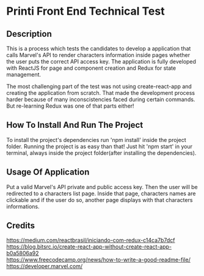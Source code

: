 # Printi Front End Technical Test

## Description

This is a process which tests the candidates to develop a application that calls Marvel's API to render characters information inside pages whether the user puts the correct API access key. The application is fully developed with ReactJS for page and component creation and Redux for state management.

The most challenging part of the test was not using create-react-app and creating the application from scratch. That made the development process harder because of many inconscistencies faced during certain commands. But re-learning Redux was one of that parts either!

## How To Install And Run The Project

To install the project's dependencies run 'npm install' inside the project folder. Running the project is as easy than that! Just hit 'npm start' in your terminal, always inside the project folder(after installing the dependencies).

## Usage Of Application

Put a valid Marvel's API private and public access key. Then the user will be redirected to a characters list page. Inside that page, characters names are clickable and if the user do so, another page displays with that characters informations.

## Credits

https://medium.com/reactbrasil/iniciando-com-redux-c14ca7b7dcf  
https://blog.bitsrc.io/create-react-app-without-create-react-app-b0a5806a92  
https://www.freecodecamp.org/news/how-to-write-a-good-readme-file/  
https://developer.marvel.com/
